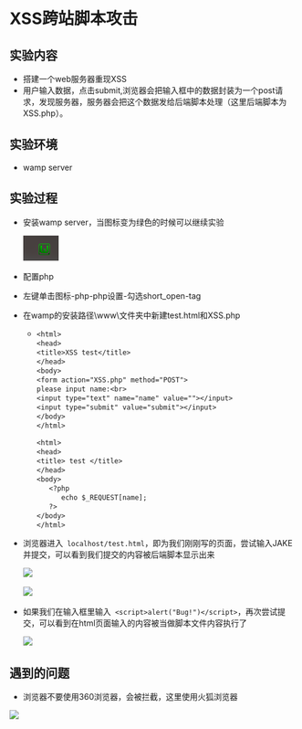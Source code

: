 # XSS跨站脚本攻击

## 实验内容

* 搭建一个web服务器重现XSS
* 用户输入数据，点击submit,浏览器会把输入框中的数据封装为一个post请求，发现服务器，服务器会把这个数据发给后端脚本处理（这里后端脚本为XSS.php）。

## 实验环境

* wamp server

## 实验过程

* 安装wamp server，当图标变为绿色的时候可以继续实验

  ![](wampservergreen.png)

* 配置php
  
* 左键单击图标-php-php设置-勾选short_open-tag
  
* 在wamp的安装路径\www\文件夹中新建test.html和XSS.php

  * ```php+HTML
    <html>
    <head>
    <title>XSS test</title>
    </head>
    <body>
    <form action="XSS.php" method="POST">
    please input name:<br>
    <input type="text" name="name" value=""></input>
    <input type="submit" value="submit"></input>
    </body>
    </html>
    
    ```

    ```php+HTML
    <html>
    <head>
    <title> test </title>
    </head>
    <body>
       <?php
          echo $_REQUEST[name];
       ?>
    </body>
    </html>
    ```

    

* 浏览器进入` localhost/test.html`，即为我们刚刚写的页面，尝试输入JAKE并提交，可以看到我们提交的内容被后端脚本显示出来

  ![](C:\Users\Thinkpad\AppData\Roaming\Typora\typora-user-images\1583927100037.png)

  ![](C:\Users\Thinkpad\AppData\Roaming\Typora\typora-user-images\1583927193769.png)

* 如果我们在输入框里输入` <script>alert("Bug!")</script>`，再次尝试提交，可以看到在html页面输入的内容被当做脚本文件内容执行了

  ![](C:\Users\Thinkpad\AppData\Roaming\Typora\typora-user-images\1583927469781.png)

## 遇到的问题

* 浏览器不要使用360浏览器，会被拦截，这里使用火狐浏览器

  

![](C:\Users\Thinkpad\AppData\Roaming\Typora\typora-user-images\1583927676394.png)